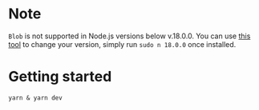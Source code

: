 # Note

`Blob` is not supported in Node.js versions below v.18.0.0. You can use [this tool](https://www.npmjs.com/package/n) to change your version, simply run `sudo n 18.0.0` once installed.

# Getting started

```
yarn & yarn dev
```
